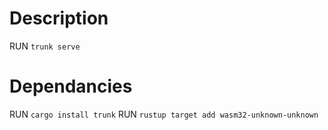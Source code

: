 # Description
RUN `trunk serve`

# Dependancies
RUN `cargo install trunk`
RUN `rustup target add wasm32-unknown-unknown`

